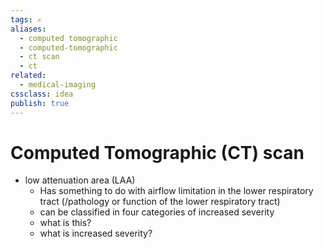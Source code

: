 ```yaml
---
tags: ✍️
aliases: 
  - computed tomographic
  - computed-tomographic
  - ct scan
  - ct
related:
  - medical-imaging
cssclass: idea
publish: true
---
```

# Computed Tomographic (CT) scan

- low attenuation area (LAA)
  - Has something to do with airflow limitation in the lower respiratory tract (/pathology or function of the lower respiratory tract)
  - can be classified in four categories of increased severity
  - what is this?
  - what is increased severity?
